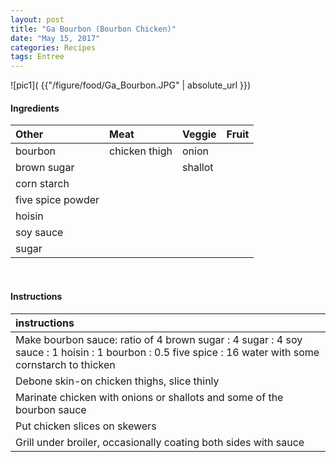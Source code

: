 ```yaml
---
layout: post
title: "Ga Bourbon (Bourbon Chicken)"
date: "May 15, 2017"
categories: Recipes
tags: Entree
---
```




![pic1]( {{"/figure/food/Ga_Bourbon.JPG" | absolute_url }})




#### Ingredients

<table class = "presenttab">
 <thead>
  <tr>
   <th style="text-align:left;"> Other </th>
   <th style="text-align:left;"> Meat </th>
   <th style="text-align:left;"> Veggie </th>
   <th style="text-align:left;"> Fruit </th>
  </tr>
 </thead>
<tbody>
  <tr>
   <td style="text-align:left;"> bourbon </td>
   <td style="text-align:left;"> chicken thigh </td>
   <td style="text-align:left;"> onion </td>
   <td style="text-align:left;">  </td>
  </tr>
  <tr>
   <td style="text-align:left;"> brown sugar </td>
   <td style="text-align:left;">  </td>
   <td style="text-align:left;"> shallot </td>
   <td style="text-align:left;">  </td>
  </tr>
  <tr>
   <td style="text-align:left;"> corn starch </td>
   <td style="text-align:left;">  </td>
   <td style="text-align:left;">  </td>
   <td style="text-align:left;">  </td>
  </tr>
  <tr>
   <td style="text-align:left;"> five spice powder </td>
   <td style="text-align:left;">  </td>
   <td style="text-align:left;">  </td>
   <td style="text-align:left;">  </td>
  </tr>
  <tr>
   <td style="text-align:left;"> hoisin </td>
   <td style="text-align:left;">  </td>
   <td style="text-align:left;">  </td>
   <td style="text-align:left;">  </td>
  </tr>
  <tr>
   <td style="text-align:left;"> soy sauce </td>
   <td style="text-align:left;">  </td>
   <td style="text-align:left;">  </td>
   <td style="text-align:left;">  </td>
  </tr>
  <tr>
   <td style="text-align:left;"> sugar </td>
   <td style="text-align:left;">  </td>
   <td style="text-align:left;">  </td>
   <td style="text-align:left;">  </td>
  </tr>
</tbody>
</table>

<br>

#### Instructions

<table class = "presenttabnoh">
 <thead>
  <tr>
   <th style="text-align:left;"> instructions </th>
  </tr>
 </thead>
<tbody>
  <tr>
   <td style="text-align:left;"> Make bourbon sauce: ratio of 4 brown sugar : 4 sugar : 4 soy sauce : 1 hoisin : 1 bourbon : 0.5 five spice : 16 water with some cornstarch to thicken </td>
  </tr>
  <tr>
   <td style="text-align:left;"> Debone skin-on chicken thighs, slice thinly </td>
  </tr>
  <tr>
   <td style="text-align:left;"> Marinate chicken with onions or shallots and some of the bourbon sauce </td>
  </tr>
  <tr>
   <td style="text-align:left;"> Put chicken slices on skewers </td>
  </tr>
  <tr>
   <td style="text-align:left;"> Grill under broiler, occasionally coating both sides with sauce </td>
  </tr>
</tbody>
</table>

